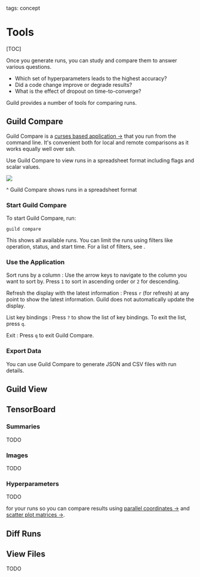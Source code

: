 tags: concept

# Tools

[TOC]

Once you generate runs, you can study and compare them to answer
various questions.

- Which set of hyperparameters leads to the highest accuracy?
- Did a code change improve or degrade results?
- What is the effect of dropout on time-to-converge?

Guild provides a number of tools for comparing runs.

## Guild Compare

Guild Compare is a [curses based application
->](https://en.wikipedia.org/wiki/Curses_(programming_library)) that
you run from the command line. It's convenient both for local and
remote comparisons as it works equally well over ssh.

Use Guild Compare to view runs in a spreadsheet format including flags
and scalar values.

![](/assets/img/compare-feature.png)

^ Guild Compare shows runs in a spreadsheet format

### Start Guild Compare

To start Guild Compare, run:

``` command
guild compare
```

This shows all available runs. You can limit the runs using filters
like operation, status, and start time. For a list of filters, see
[](cmd:compare).

### Use the Application

Sort runs by a column
: Use the arrow keys to navigate to the column you want to sort by.
  Press `1` to sort in ascending order or `2` for descending.

Refresh the display with the latest information
: Press `r` (for refresh) at any point to show the latest
  information. Guild does not automatically update the display.

List key bindings
: Press `?` to show the list of key bindings. To exit the list, press
  `q`.

Exit
: Press `q` to exit Guild Compare.

### Export Data

You can use Guild Compare to generate JSON and CSV files with run
details.

## Guild View

## TensorBoard

### Summaries

TODO

### Images

TODO

### Hyperparameters

TODO

for your runs so you can compare results using [parallel coordinates
->](https://en.wikipedia.org/wiki/Parallel_coordinates) and [scatter
plot matrices
->](https://en.wikipedia.org/wiki/Scatter_plot#Scatter_plot_matrices).

## Diff Runs

## View Files

TODO
